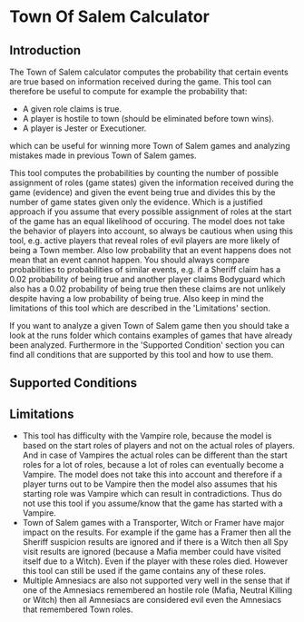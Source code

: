 # Town Of Salem Calculator
## Introduction
The Town of Salem calculator computes the probability that certain events are true based on information received during the game. This tool can therefore be useful to compute for example the probability that:
- A given role claims is true.
- A player is hostile to town (should be eliminated before town wins).
- A player is Jester or Executioner.

which can be useful for winning more Town of Salem games and analyzing mistakes made in previous Town of Salem games. 

This tool computes the probabilities by counting the number of possible assignment of roles (game states) given the information received during the game (evidence) and given the event being true and divides this by the number of game states given only the evidence. Which is a justified approach if you assume that every possible assignment of roles at the start of the game has an equal likelihood of occuring. The model does not take the behavior of players into account, so always be cautious when using this tool, e.g. active players that reveal roles of evil players are more likely of being a Town member. Also low probability that an event happens does not mean that an event cannot happen. You should always compare probabilities to probabilities of similar events, e.g. if a Sheriff claim has a 0.02 probability of being true and another player claims Bodyguard which also has a 0.02 probability of being true then these claims are not unlikely despite having a low probability of being true. Also keep in mind the limitations of this tool which are described in the 'Limitations' section.

If you want to analyze a given Town of Salem game then you should take a look at the runs folder which contains examples of games that have already been analyzed. Furthermore in the 'Supported Condition' section you can find all conditions that are supported by this tool and how to use them.

## Supported Conditions

## Limitations
- This tool has difficulty with the Vampire role, because the model is based on the start roles of players and not on the actual roles of players. And in case of Vampires the actual roles can be different than the start roles for a lot of roles, because a lot of roles can eventually become a Vampire. The model does not take this into account and therefore if a player turns out to be Vampire then the model also assumes that his starting role was Vampire which can result in contradictions. Thus do not use this tool if you assume/know that the game has started with a Vampire.
- Town of Salem games with a Transporter, Witch or Framer have major impact on the results. For example if the game has a Framer then all the Sheriff suspicion results are ignored and if there is a Witch then all Spy visit results are ignored (because a Mafia member could have visited itself due to a Witch). Even if the player with these roles died. However this tool can still be used if the game contains any of these roles.
- Multiple Amnesiacs are also not supported very well in the sense that if one of the Amnesiacs remembered an hostile role (Mafia, Neutral Killing or Witch) then all Amnesiacs are considered evil even the Amnesiacs that remembered Town roles.
